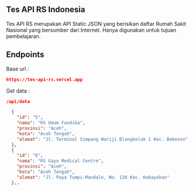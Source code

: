 ## Tes API RS Indonesia
Tes API RS merupakan API Static JSON yang berisikan daftar Rumah Sakit Nasional yang bersumber dari Internet. Hanya digunakan untuk tujuan pembelajaran. 

## Endpoints

Base url :
```json
https://tes-api-rs.vercel.app
```

Get data :
```json
/api/data
```
```json
  {
    "id": "5",
    "nama": "RS Umum Fandika",
    "provinsi": "Aceh",
    "kota": "Aceh Tengah",
    "alamat": "Jl. Terminal Simpang Wariji Blangkolak 1 Kec. Bebesen"
  },
  {
    "id": "6",
    "nama": "RS Gayo Medical Centre",
    "provinsi": "Aceh",
    "kota": "Aceh Tengah",
    "alamat": "Jl. Paya Tumpi-Mandale, No. 126 Kec. Kebayakan"
  }..
```
